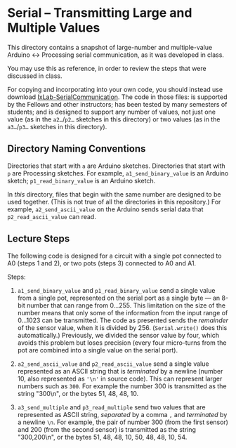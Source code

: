 # Serial – Transmitting Large and Multiple Values

This directory contains a snapshot of large-number and multiple-value Arduino <-> Processing serial communication, as it was developed in class.

You may use this as reference, in order to review the steps that were discussed in class.

For copying and incorporating into your own code, you should instead use
download
[IxLab-SerialCommunication](https://drive.google.com/file/d/1UIZIwuOnHabXcGf_uQtwh8XwM6nVfd5W/view).
The code in those files: is supported by the Fellows and other instructors; has
been tested by many semesters of students; and is designed to support any number
of values, not just one value (as in the `a2…`/`p2…` sketches in this directory)
or two values (as in the `a3…`/`p3…` sketches in this directory).

## Directory Naming Conventions

Directories that start with `a` are Arduino sketches. Directories that start
with `p` are Processing sketches. For example, `a1_send_binary_value` is an
Arduino sketch; `p1_read_binary_value` is an Arduino sketch.

In *this* directory, files that begin with the same number are designed to be
used together. (This is not true of all the directories in this repository.) For
example, `a2_send_ascii_value` on the Arduino sends serial data that
`p2_read_ascii_value` can read.

## Lecture Steps

The following code is designed for a circuit with a single pot connected to A0
(steps 1 and 2), or two pots (steps 3) connected to A0 and A1.

Steps:

1. `a1_send_binary_value` and `p1_read_binary_value` send a single value from a
   single pot, represented on the serial port as a single byte — an 8-bit number
   that can range from 0…255. This limitation on the size of the number means
   that only some of the information from the input range of 0…1023 can be
   transmitted. The code as presented sends the *remainder* of the sensor value,
   when it is divided by 256. (`Serial.write()` does this automatically.)
   Previously, we divided the sensor value by four, which avoids this problem
   but loses precision (every four micro-turns from the pot are combined into a
   single value on the serial port).

2. `a2_send_ascii_value` and `p2_read_ascii_value` send a single value
   represented as an ASCII string that is *terminated* by a newline (number 10,
   also represented as `'\n'` in source code). This can represent larger numbers
   such as `300`. For example the number 300 is transmitted as the string
   "300\n", or the bytes 51, 48, 48, 10.

3. `a3_send_multiple` and `p3_read_multiple` send two values that are
   represented as ASCII string, *separated* by a comma `,` and *terminated* by a
   newline `\n`. For example, the pair of number 300 (from the first sensor) and
   200 (from the second sensor) is transmitted as the string "300,200\n", or the
   bytes 51, 48, 48, 10, 50, 48, 48, 10, 54.
